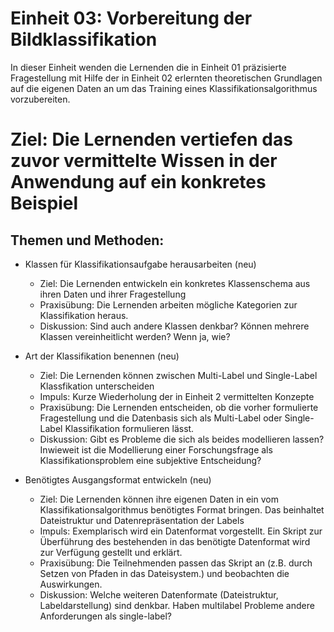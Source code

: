 <!--

author: Mathias Zinnen und Canan Hastik  
email:    
version:  v1
language: DE

icon:     https://raw.githubusercontent.com/chastik/Beratung_Dateityp_Bild/refs/heads/main/SODa-Logo_full.svg
link:     https://raw.githubusercontent.com/chastik/Beratung/refs/heads/main/soda.css

comment:  WissKi SODA OERs

-->


# Einheit 03: Vorbereitung der Bildklassifikation
In dieser Einheit wenden die Lernenden die in Einheit 01 präzisierte Fragestellung mit Hilfe der in Einheit 02 erlernten theoretischen Grundlagen auf die eigenen Daten an um das Training eines Klassifikationsalgorithmus vorzubereiten.

# Ziel: Die Lernenden vertiefen das zuvor vermittelte Wissen in der Anwendung auf ein konkretes Beispiel

## Themen und Methoden:
- Klassen für Klassifikationsaufgabe herausarbeiten (neu)
    - Ziel: Die Lernenden entwickeln ein konkretes Klassenschema aus ihren Daten und ihrer Fragestellung
    - Praxisübung: Die Lernenden arbeiten mögliche Kategorien zur Klassifikation heraus. 
    - Diskussion: Sind auch andere Klassen denkbar? Können mehrere Klassen vereinheitlicht werden? Wenn ja, wie?

- Art der Klassifikation benennen (neu)
    - Ziel: Die Lernenden können zwischen Multi-Label und Single-Label Klassfikation unterscheiden
    - Impuls: Kurze Wiederholung der in Einheit 2 vermittelten Konzepte
    - Praxisübung: Die Lernenden entscheiden, ob die vorher formulierte Fragestellung und die Datenbasis sich als Multi-Label oder Single-Label Klassifikation formulieren lässt.
    - Diskussion: Gibt es Probleme die sich als beides modellieren lassen? Inwieweit ist die Modellierung einer Forschungsfrage als Klassifikationsproblem eine subjektive Entscheidung?

- Benötigtes Ausgangsformat entwickeln (neu)
    - Ziel: Die Lernenden können ihre eigenen Daten in ein vom Klassifikationsalgorithmus benötigtes Format bringen. Das beinhaltet Dateistruktur und Datenrepräsentation der Labels
    - Impuls: Exemplarisch wird ein Datenformat vorgestellt. Ein Skript zur Überführung des bestehenden in das benötigte Datenformat wird zur Verfügung gestellt und erklärt.
    - Praxisübung: Die Teilnehmenden passen das Skript an (z.B. durch Setzen von Pfaden in das Dateisystem.) und beobachten die Auswirkungen.
    - Diskussion: Welche weiteren Datenformate (Dateistruktur, Labeldarstellung) sind denkbar. Haben multilabel Probleme andere Anforderungen als single-label?